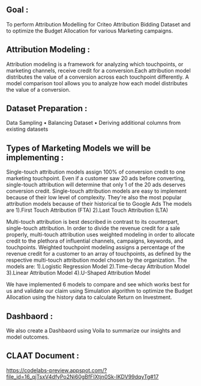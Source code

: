 ## Goal :
To perform Attribution Modelling  for Criteo Attribution Bidding Dataset and to optimize the Budget Allocation for various Marketing campaigns.

## Attribution Modeling :
Attribution modeling is a framework for analyzing which touchpoints, or marketing channels, receive credit for a conversion.Each attribution model distributes the value of a conversion across each touchpoint differently. 
A model comparison tool allows you to analyze how each model distributes the value of a conversion. 

## Dataset Preparation :
Data Sampling • Balancing Dataset • Deriving additional columns from existing datasets 

## Types of Marketing Models we will be implementing :

Single-touch attribution models assign 100% of conversion credit to one marketing touchpoint. Even if a customer saw 20 ads before converting, single-touch attribution will determine that only 1 of the 20 ads deserves conversion credit.
Single-touch attribution models are easy to implement because of their low level of complexity. They're also the most popular attribution models because of their historical tie to Google Ads
The models are
1).First Touch Attribution (FTA)
2).Last Touch Attribution (LTA)

Multi-touch attribution is best described in contrast to its counterpart, single-touch attribution.
In order to divide the revenue credit for a sale properly, multi-touch attribution uses weighted modeling in order to allocate credit to the plethora of influential channels, campaigns, keywords, and touchpoints.
Weighted touchpoint modeling assigns a percentage of the revenue credit for a customer to an array of touchpoints, as defined by the respective multi-touch attribution model chosen by the organization.
The models are:
1).Logistic Regression Model
2).Time-decay Attribution Model
3).Linear Attribution Model
4).U-Shaped Attribution Model

We have implemented 6 models to compare and see which works best for us and validate our claim using Simulation algorithm to optimize the Budget Allocation using the history data to calculate Return on Investment.

## Dashbaord :
We also create a Dashbaord using Voila to summarize our insights and model outcomes.

## CLAAT Document :
https://codelabs-preview.appspot.com/?file_id=16_qjTsxV4dfyPo2Ni60gBfFIXtjn0Sk-IKDV99dqyTg#17
